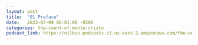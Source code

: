 ```yaml
---
layout: post
title:  "01 Preface"
date:   2023-07-09 06:01:00 -0500
categories: the-count-of-monte-cristo
podcast_link: https://nilbus-podcasts.s3.us-east-2.amazonaws.com/the-well-trained-mind/The%20Count%20of%20Monte%20Cristo/01%20Preface.mp3
---
```

